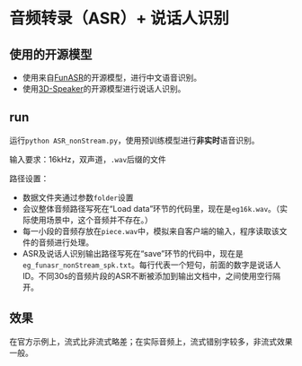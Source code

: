 # 音频转录（ASR）+ 说话人识别
## 使用的开源模型
- 使用来自[FunASR](https://github.com/modelscope/FunASR/blob/main/README_zh.md)的开源模型，进行中文语音识别。
- 使用[3D-Speaker](https://github.com/alibaba-damo-academy/3D-Speaker)的开源模型进行说话人识别。

## run
运行```python ASR_nonStream.py```，使用预训练模型进行**非实时**语音识别。

输入要求：16kHz，双声道，```.wav```后缀的文件

路径设置：
- 数据文件夹通过参数```folder```设置
- 会议整体音频路径写死在“Load data”环节的代码里，现在是```eg16k.wav```。（实际使用场景中，这个音频并不存在。）
- 每一小段的音频存放在```piece.wav```中，模拟来自客户端的输入，程序读取该文件的音频进行处理。
- ASR及说话人识别输出路径写死在“save”环节的代码中，现在是```eg_funasr_nonStream_spk.txt```。每行代表一个短句，前面的数字是说话人ID。不同30s的音频片段的ASR不断被添加到输出文档中，之间使用空行隔开。


## 效果
在官方示例上，流式比非流式略差；在实际音频上，流式错别字较多，非流式效果一般。
